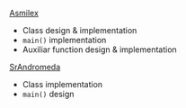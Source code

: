 [Asmilex](https://github.com/Asmilex)
- Class design & implementation 
- `main()` implementation
- Auxiliar function design & implementation 

[SrAndromeda](https://github.com/SrAndromeda)
- Class implementation 
- `main()` design 
